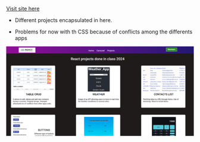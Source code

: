 
[Visit site here](https://abc258de.github.io/React_projects/)

- Different projects encapsulated in here.

- Problems for now with th CSS because of conflicts among the differents apps

![Projects](https://github.com/abc258de/react_projects/blob/main/Screenshot%202024-05-05%20180607.png?raw=true)

